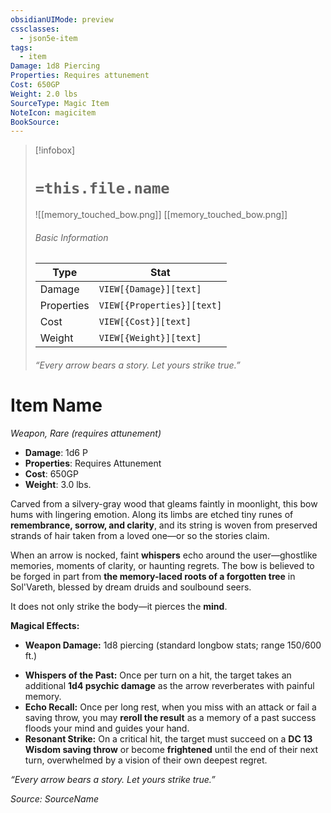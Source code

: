 ```yaml
---
obsidianUIMode: preview
cssclasses:
  - json5e-item
tags:
  - item
Damage: 1d8 Piercing
Properties: Requires attunement
Cost: 650GP
Weight: 2.0 lbs
SourceType: Magic Item
NoteIcon: magicitem
BookSource:
---
```

> [!infobox]
> # `=this.file.name`
> ![[memory_touched_bow.png]]
> [[memory_touched_bow.png]]
> ###### Basic Information
> Type |  Stat |
> ---|---|
> Damage | `VIEW[{Damage}][text]`  |
> Properties | `VIEW[{Properties}][text]` |
> Cost | `VIEW[{Cost}][text]` |
> Weight | `VIEW[{Weight}][text]` |
> ###### _“Every arrow bears a story. Let yours strike true.”_


# Item Name
*Weapon, Rare (requires attunement)*  

- **Damage**: 1d6 P
- **Properties**: Requires Attunement
- **Cost**: 650GP
- **Weight**: 3.0 lbs.

Carved from a silvery-gray wood that gleams faintly in moonlight, this bow hums with lingering emotion. Along its limbs are etched tiny runes of **remembrance, sorrow, and clarity**, and its string is woven from preserved strands of hair taken from a loved one—or so the stories claim.

When an arrow is nocked, faint **whispers** echo around the user—ghostlike memories, moments of clarity, or haunting regrets. The bow is believed to be forged in part from **the memory-laced roots of a forgotten tree** in Sol'Vareth, blessed by dream druids and soulbound seers.

It does not only strike the body—it pierces the **mind**.

**Magical Effects:**
* **Weapon Damage:** 1d8 piercing (standard longbow stats; range 150/600 ft.)
- **Whispers of the Past:** Once per turn on a hit, the target takes an additional **1d4 psychic damage** as the arrow reverberates with painful memory.
- **Echo Recall:** Once per long rest, when you miss with an attack or fail a saving throw, you may **reroll the result** as a memory of a past success floods your mind and guides your hand.
- **Resonant Strike:** On a critical hit, the target must succeed on a **DC 13 Wisdom saving throw** or become **frightened** until the end of their next turn, overwhelmed by a vision of their own deepest regret.

 _“Every arrow bears a story. Let yours strike true.”_

*Source: SourceName*
